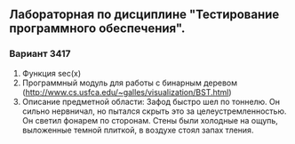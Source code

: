 ## Лабораторная по дисциплине "Тестирование программного обеспечения". 
### Вариант 3417
1. Функция sec(x)
2. Программный модуль для работы с бинарным деревом (http://www.cs.usfca.edu/~galles/visualization/BST.html)
3. Описание предметной области:
Зафод быстро шел по тоннелю. Он сильно нервничал, но пытался скрыть это за целеустремленностью. Он светил фонарем по сторонам. Стены были холодные на ощупь, выложенные темной плиткой, в воздухе стоял запах тления.
